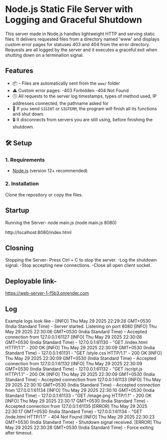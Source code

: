 # Node.js Static File Server with Logging and Graceful Shutdown

This server made in Node.js handles lightweight HTTP and serving static files. It delivers requested files from a directory named 'www' and displays custom error pages for statuses 403 and 404 from the error directory. Requests are all logged by the server and it executes a graceful exit when shutting down on a termination signal.

## Features

- 📦 - Files are automatically sent from the `www/` folder
- ⚠️ Custom error pages:
    -403 Forbidden
    -404 Not Found
- 🕒 All requests to the server log timestamps, types of method used, IP addresses connected, the pathname asked for
- 🛑  If you send `SIGINT` or `SIGTERM`, the program will finish all its functions and shut down.
- 🔒 It disconnects from servers you are still using, before finishing the shutdown.

## 🛠️ Setup

### 1. Requirements

- [Node.js](https://nodejs.org/) (version 12+ recommended)

### 2. Installation

Clone the repository or copy the files.


  ## Startup
  Running the Server-
  node main.js <port you want to use>
  (node main.js 8080)
  
  http://localhost:8080/index.html

  ## Closning
  Stopping the Server-
  Press Ctrl + C to stop the server.
    -Log the shutdown signal.
    -Stop accepting new connections.
    -Close all open client socket.

## Deployable link-
https://web-server-1-f5b3.onrender.com


  ## Log
  Example logs look like -
[INFO] Thu May 29 2025 22:29:26 GMT+0530 (India Standard Time) - Server started. Listening on port 8080
[INFO] Thu May 29 2025 22:30:06 GMT+0530 (India Standard Time) - Accepted connection from 127.0.0.1:61127
[INFO] Thu May 29 2025 22:30:08 GMT+0530 (India Standard Time) - 127.0.0.1:61130 - "GET /index.html HTTP/1.1" - 200 OK
[INFO] Thu May 29 2025 22:30:09 GMT+0530 (India Standard Time) - 127.0.0.1:61131 - "GET /style.css HTTP/1.1" - 200 OK
[INFO] Thu May 29 2025 22:30:09 GMT+0530 (India Standard Time) - Accepted connection from 127.0.0.1:61132
[INFO] Thu May 29 2025 22:30:09 GMT+0530 (India Standard Time) - 127.0.0.1:61132 - "GET /script.js HTTP/1.1" - 200 OK
[INFO] Thu May 29 2025 22:30:09 GMT+0530 (India Standard Time) - Accepted connection from 127.0.0.1:61133
[INFO] Thu May 29 2025 22:30:10 GMT+0530 (India Standard Time) - Accepted connection from 127.0.0.1:61134
[INFO] Thu May 29 2025 22:30:10 GMT+0530 (India Standard Time) - 127.0.0.1:61133 - "GET /image.png HTTP/1.1" - 200 OK
[INFO] Thu May 29 2025 22:30:17 GMT+0530 (India Standard Time) - Accepted connection from 127.0.0.1:61135
[ERROR] Thu May 29 2025 22:30:17 GMT+0530 (India Standard Time) - 127.0.0.1:61134 - "GET /inde.html HTTP/1.1" - 404 Not Found
[INFO] Thu May 29 2025 22:30:23 GMT+0530 (India Standard Time) - Shutdown signal received.
[ERROR] Thu May 29 2025 22:30:28 GMT+0530 (India Standard Time) - Force exiting after timeout.
  
